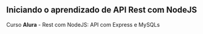 ## Iniciando o aprendizado de API Rest com NodeJS

Curso **Alura** - Rest com NodeJS: API com Express e MySQLs